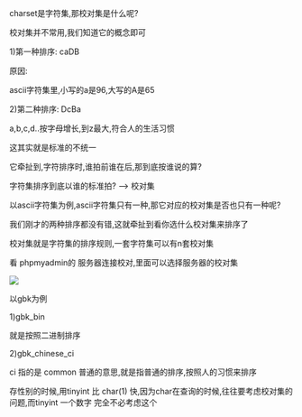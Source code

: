 charset是字符集,那校对集是什么呢?

校对集并不常用,我们知道它的概念即可

1)第一种排序: caDB

原因:

ascii字符集里,小写的a是96,大写的A是65

2)第二种排序: DcBa

a,b,c,d..按字母增长,到z最大,符合人的生活习惯

这其实就是标准的不统一

它牵扯到,字符排序时,谁拍前谁在后,那到底按谁说的算?

字符集排序到底以谁的标准拍? --> 校对集

以ascii字符集为例,ascii字符集只有一种,那它对应的校对集是否也只有一种呢?

我们刚才的两种排序都没有错,这就牵扯到看你选什么校对集来排序了

校对集就是字符集的排序规则,一套字符集可以有n套校对集

看 phpmyadmin的 服务器连接校对,里面可以选择服务器的校对集

![](http://i.imgur.com/J1Z0UWU.jpg)

以gbk为例

1)gbk_bin

就是按照二进制排序

2)gbk_chinese_ci

ci 指的是 common 普通的意思,就是指普通的排序,按照人的习惯来排序

存性别的时候,用tinyint 比 char(1) 快,因为char在查询的时候,往往要考虑校对集的问题,而tinyint 一个数字 完全不必考虑这个

